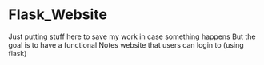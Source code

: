 # Flask_Website
Just putting stuff here to save my work in case something happens
But the goal is to have a functional Notes website that users can login to (using flask)
